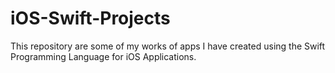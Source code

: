 # iOS-Swift-Projects
This repository are some of my works of apps I have created using the Swift Programming Language for iOS Applications.
